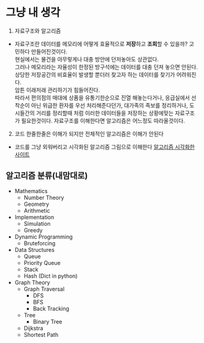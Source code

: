# 그냥 내 생각

1. 자료구조와 알고리즘
  - 자료구조란 데이터를 메모리에 어떻게 효율적으로 **저장**하고 **조회**할 수 있을까? 고민하다 만들어진것이다.\
  현실에서는 물건을 아무렇게나 대충 방안에 던저놓아도 상관없다.\
  그러나 메모리라는 자율성이 한정된 방구석에는 데이터를 대충 던져 놓으면 안된다.\
   상당한 저장공간의 비효율이 발생할 뿐더러 찾고자 하는 데이터를 찾기가 어려워진다.\
   암튼 이래저래 관리하기가 힘들어진다.\
   따라서 편의점의 매대에 상품을 유통기한순으로 진열 해놓는다거나, 응급실에서 선착순이 아닌 위급한 환자를 우선 처리해준다던가,
   대가족의 족보를 정리하거나,
   도시들간의 거리를 정리할때 처럼 이러한 데이터들을 저장하는 상황에맞는 자료구조가 필요한것이다.
   자료구조를 이해한다면
   알고리즘은 어느정도 따라올것이다.

2. 코드 한줄한줄은 이해가 되지만 전체적인 알고리즘은 이해가 안된다
  - 코드를 그냥 외워버리고 시각화된 알고리즘 그림으로 이해한다
  [알고리즘 시각화한 사이트](https://www.cs.usfca.edu/~galles/visualization/Algorithms.html)
  
## 알고리즘 분류(내맘대로)
- Mathematics
  - Number Theory
  - Geometry
  - Arithmetic
- Implementation
  - Simulation
  - Greedy
- Dynamic Programming
  - Bruteforcing
- Data Structures 
  - Queue
  - Priority Queue
  - Stack
  - Hash (Dict in python)
- Graph Theory
  - Graph Traversal
    - DFS
    - BFS
    - Back Tracking
  - Tree
    - Binary Tree
  - Dijkstra
  - Shortest Path
